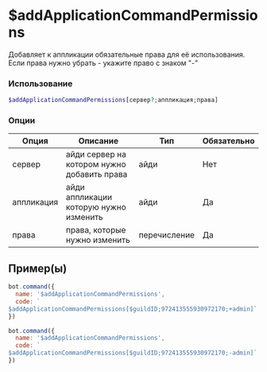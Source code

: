 # $addApplicationCommandPermissions
Добавляет к аппликации обязательные права для её использования. Если права нужно убрать - укажите право с знаком "-"
### Использование
```php
$addApplicationCommandPermissions[сервер?;аппликация;права]
```

### Опции

| Опция | Описание | Тип | Обязательно |
|--------|-------------|------|----------|
| сервер | айди сервер на котором нужно добавить права | айди | Нет | 
| аппликация | айди аппликации которую нужно изменить | айди | Да | 
| права | права, которые нужно изменить | перечисление | Да |
## Пример(ы)

```javascript
bot.command({
  name: '$addApplicationCommandPermissions',
  code: `
$addApplicationCommandPermissions[$guildID;972413555930972170;+admin]`
})
```
```javascript
bot.command({
  name: '$addApplicationCommandPermissions',
  code: `
$addApplicationCommandPermissions[$guildID;972413555930972170;-admin]`
})
```